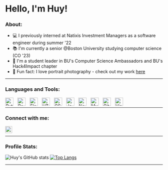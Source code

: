 # Hello, I'm Huy!

### About:

- 💻 I previously interned at Natixis Investment Managers as a software engineer during summer '22
- 📚 I'm currently a senior @Boston University studying computer science (CO '23)
- 🌱 I'm a student leader in BU's Computer Science Ambassadors and BU's Hack4Impact chapter
- 📸 Fun fact: I love portrait photography - check out my work [here]

---

### Languages and Tools:

[<img align="left" alt="Python" width="26px" src="https://cdn.jsdelivr.net/gh/devicons/devicon/icons/python/python-original.svg" style="padding-right:10px;" />][python]
[<img align="left" alt="React" width="26px" src="https://cdn.jsdelivr.net/gh/devicons/devicon/icons/react/react-original.svg" style="padding-right:10px;" />][react]
[<img align="left" alt="Flask" width="26px" src="https://cdn.jsdelivr.net/gh/devicons/devicon/icons/flask/flask-original.svg" style="padding-right:10px;" />][flask]
[<img align="left" alt="HTML5" width="26px" src="https://cdn.jsdelivr.net/gh/devicons/devicon/icons/html5/html5-original.svg" style="padding-right:10px;" />][html]
[<img align="left" alt="CSS3" width="26px" src="https://cdn.jsdelivr.net/gh/devicons/devicon/icons/css3/css3-original.svg" style="padding-right:10px;"/> ][css]
[<img align="left" alt="JavaScript" width="26px" src="https://cdn.jsdelivr.net/gh/devicons/devicon/icons/javascript/javascript-original.svg" style="padding-right:10px;"/>][js]
[<img align="left" alt="Node.js" width="26px" src="https://cdn.jsdelivr.net/gh/devicons/devicon/icons/nodejs/nodejs-original.svg" style="padding-right:10px;" />][node]
[<img align="left" alt="MySQL" width="26px" src="https://cdn.jsdelivr.net/gh/devicons/devicon/icons/mysql/mysql-original.svg" style="padding-right:10px;" />][mysql]
[<img align="left" alt="Git" width="26px" src="https://cdn.jsdelivr.net/gh/devicons/devicon/icons/git/git-original.svg" style="padding-right:10px;" />][git]
[<img align="left" alt="Visual Studio Code" width="26px" src="https://cdn.jsdelivr.net/gh/devicons/devicon/icons/vscode/vscode-original.svg" style="padding-right:10px;"/>][vscode]

<br />

---

### Connect with me:

[<img align="left" alt="huyphan6 | LinkedIn" width="22px" src="https://cdn.jsdelivr.net/gh/devicons/devicon/icons/linkedin/linkedin-original.svg" target="_blank"/>][linkedin]
<br/>

---

### Profile Stats:

![Huy's GitHub stats](https://github-readme-stats.vercel.app/api?username=huyphan6&show_icons=true&theme=tokyonight) 
[![Top Langs](https://github-readme-stats.vercel.app/api/top-langs/?username=huyphan6&layout=compact&theme=tokyonight)](https://github.com/anuraghazra/github-readme-stats)

<!-- <a href="https://github.com/anuraghazra/github-readme-stats">
  <img align="center" src="https://github-readme-stats.vercel.app/api?username=huyphan6&show_icons=true&theme=tokyonight" />
</a>
<a href="https://github.com/anuraghazra/convoychat">
  <img align="center" src="https://github-readme-stats.vercel.app/api/top-langs/?username=huyphan6&layout=compact&theme=tokyonight" />
</a> -->

---

[here]: https://instagram.com/hproductionz
[linkedin]: https://linkedin.com/in/huyphan6
[python]: https://www.python.org/
[react]: https://reactjs.org/
[flask]: https://flask.palletsprojects.com/en/2.0.x/
[html]: https://developer.mozilla.org/en-US/docs/Web/HTML
[css]: https://developer.mozilla.org/en-US/docs/Web/CSS
[js]: https://developer.mozilla.org/en-US/docs/Web/JavaScript
[node]: https://nodejs.org/en/
[mysql]: https://www.mysql.com/
[git]: https://git-scm.com/
[vscode]: https://code.visualstudio.com/

